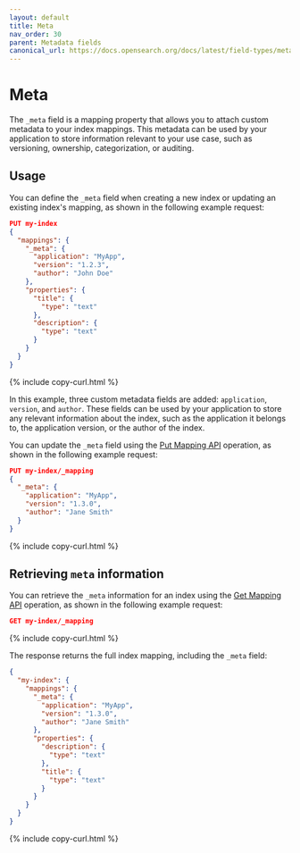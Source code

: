 ```yaml
---
layout: default
title: Meta
nav_order: 30
parent: Metadata fields
canonical_url: https://docs.opensearch.org/docs/latest/field-types/metadata-fields/meta/
---
```


# Meta

The `_meta` field is a mapping property that allows you to attach custom metadata to your index mappings. This metadata can be used by your application to store information relevant to your use case, such as versioning, ownership, categorization, or auditing.

## Usage

You can define the `_meta` field when creating a new index or updating an existing index's mapping, as shown in the following example request: 

```json
PUT my-index
{
  "mappings": {
    "_meta": {
      "application": "MyApp",
      "version": "1.2.3",
      "author": "John Doe"
    },
    "properties": {
      "title": {
        "type": "text"
      },
      "description": {
        "type": "text"
      }
    }
  }
}

```
{% include copy-curl.html %}

In this example, three custom metadata fields are added: `application`, `version`, and `author`. These fields can be used by your application to store any relevant information about the index, such as the application it belongs to, the application version, or the author of the index.

You can update the `_meta` field using the [Put Mapping API]({{site.url}}{{site.baseurl}}/api-reference/index-apis/put-mapping/) operation, as shown in the following example request:

```json
PUT my-index/_mapping
{
  "_meta": {
    "application": "MyApp",
    "version": "1.3.0",
    "author": "Jane Smith"
  }
}
```
{% include copy-curl.html %}

## Retrieving `meta` information

You can retrieve the `_meta` information for an index using the [Get Mapping API]({{site.url}}{{site.baseurl}}/field-types/#get-a-mapping) operation, as shown in the following example request:

```json
GET my-index/_mapping
```
{% include copy-curl.html %}

The response returns the full index mapping, including the `_meta` field: 

```json
{
  "my-index": {
    "mappings": {
      "_meta": {
        "application": "MyApp",
        "version": "1.3.0",
        "author": "Jane Smith"
      },
      "properties": {
        "description": {
          "type": "text"
        },
        "title": {
          "type": "text"
        }
      }
    }
  }
}
```
{% include copy-curl.html %}

